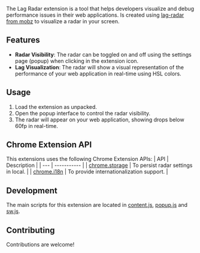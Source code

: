 The Lag Radar extension is a tool that helps developers visualize and debug performance issues in their web applications. Is created using [lag-radar from mobz](https://github.com/mobz/lag-radar) to visualize a radar in your screen.

## Features

- **Radar Visibility**: The radar can be toggled on and off using the settings page (popup) when clicking in the extension icon.
- **Lag Visualization**: The radar will show a visual representation of the performance of your web application in real-time using HSL colors.

## Usage

1. Load the extension as unpacked.
2. Open the popup interface to control the radar visibility.
3. The radar will appear on your web application, showing drops below 60fp in real-time.

## Chrome Extension API

This extensions uses the following Chrome Extension APIs:
| API | Description |
| --- | ----------- |
| [chrome.storage](https://developer.chrome.com/docs/extensions/reference/storage/) | To persist radar settings in local. |
| [chrome.i18n](https://developer.chrome.com/docs/extensions/reference/i18n/) | To provide internationalization support. |

## Development

The main scripts for this extension are located in [content.js](scripts/content.js), [popup.js](pages/popup/popup.js) and [sw.js](scripts/sw.js).

## Contributing

Contributions are welcome!
